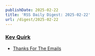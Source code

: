 ```yaml
---
publishDate: 2025-02-22
title: 'RSS Daily Digest: 2025-02-22'
url: /digest/2025-02-22
---
```


### [Kev Quirk](https://kevquirk.com/)

  * [Thanks For The Emails](https://kevquirk.com/blog/thanks-for-the-emails)
  

